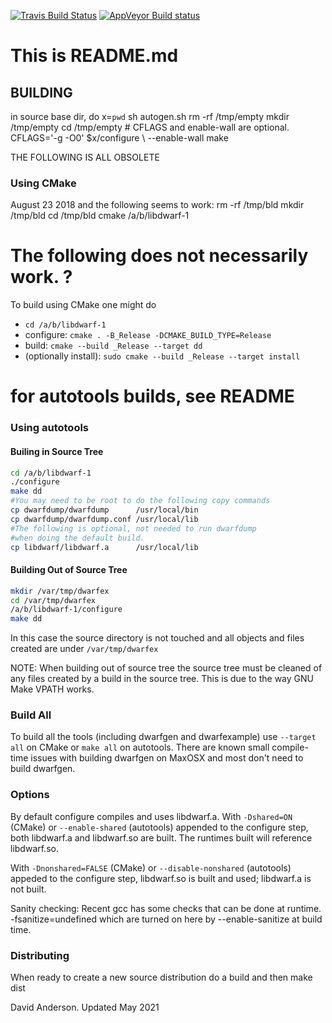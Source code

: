 [![Travis Build Status](https://travis-ci.org/dvirtz/libdwarf.svg?branch=cmake)](https://travis-ci.org/dvirtz/libdwarf)
[![AppVeyor Build status](https://ci.appveyor.com/api/projects/status/oxh8pg7hsuav2jrl?svg=true)](https://ci.appveyor.com/project/dvirtz/libdwarf)

# This is README.md
## BUILDING
   in source base dir, do
      x=`pwd`
      sh autogen.sh
      rm -rf /tmp/empty
      mkdir /tmp/empty
      cd /tmp/empty
      # CFLAGS and enable-wall are optional.
      CFLAGS='-g -O0' $x/configure \ --enable-wall
      make


 THE FOLLOWING IS ALL OBSOLETE


### Using CMake

August 23 2018 and the following seems to work:
   rm -rf /tmp/bld
   mkdir /tmp/bld
   cd /tmp/bld
   cmake /a/b/libdwarf-1

# The following does not necessarily work. ?
To build using CMake one might do
* `cd /a/b/libdwarf-1`
* configure: `cmake . -B_Release -DCMAKE_BUILD_TYPE=Release`
* build: `cmake --build _Release --target dd`
* (optionally install): `sudo cmake --build _Release --target install`

# for autotools builds, see README
### Using autotools

#### Builing in Source Tree

```bash
cd /a/b/libdwarf-1
./configure
make dd
#You may need to be root to do the following copy commands
cp dwarfdump/dwarfdump      /usr/local/bin
cp dwarfdump/dwarfdump.conf /usr/local/lib
#The following is optional, not needed to run dwarfdump
#when doing the default build.
cp libdwarf/libdwarf.a      /usr/local/lib
```

#### Building Out of Source Tree

```bash
mkdir /var/tmp/dwarfex
cd /var/tmp/dwarfex
/a/b/libdwarf-1/configure
make dd
```
 In this case the source directory is not touched and
all objects and files created are under `/var/tmp/dwarfex`
 
 NOTE: When building out of source tree the source tree
 must be cleaned of any files created by a build
 in the source tree. This is due to the way GNU Make
 VPATH works.
### Build All
 
 To build all the tools (including dwarfgen and 
dwarfexample) use `--target all` on CMake or `make all` on autotools. 
There are known small compile-time issues with building dwarfgen on 
 MaxOSX and most don't need to build dwarfgen.

### Options

By default configure compiles and uses libdwarf.a.
With `-Dshared=ON` (CMake) or `--enable-shared` (autotools)
appended to the configure step, 
both libdwarf.a and libdwarf.so 
 are built. The runtimes built will reference libdwarf.so.

With `-Dnonshared=FALSE` (CMake) or `--disable-nonshared` (autotools)
appeded to the configure step, 
 libdwarf.so is built and used; libdwarf.a is not built.

Sanity checking:
 Recent gcc has some checks that can be done at runtime.
   -fsanitize=undefined
 which are turned on here by --enable-sanitize at build time.

### Distributing

When ready to create a new source distribution do
a build and then 
  make dist

David Anderson.  Updated May 2021

